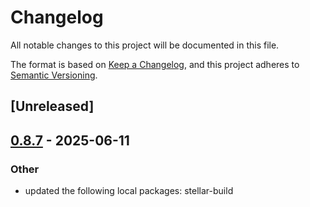 # Changelog

All notable changes to this project will be documented in this file.

The format is based on [Keep a Changelog](https://keepachangelog.com/en/1.0.0/),
and this project adheres to [Semantic Versioning](https://semver.org/spec/v2.0.0.html).

## [Unreleased]

## [0.8.7](https://github.com/AhaLabs/scaffold-stellar/compare/stellar-scaffold-macro-v0.8.6...stellar-scaffold-macro-v0.8.7) - 2025-06-11

### Other

- updated the following local packages: stellar-build
